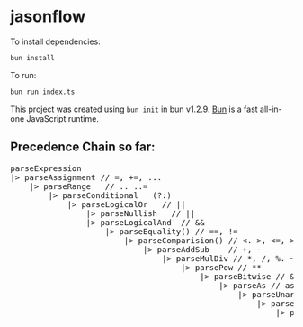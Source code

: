 # jasonflow

To install dependencies:

```bash
bun install
```

To run:

```bash
bun run index.ts
```

This project was created using `bun init` in bun v1.2.9. [Bun](https://bun.sh) is a fast all-in-one JavaScript runtime.

## Precedence Chain so far:

<pre>
parseExpression
|> parseAssignment // =, +=, ...
    |> parseRange   // .. ..=
        |> parseConditional   (?:)
            |> parseLogicalOr   // ||
                |> parseNullish   // ||
                |> parseLogicalAnd  // &&
                    |> parseEquality() // ==, !=
                        |> parseComparision() // <. >, <=, >=
                            |> parseAddSub    // +, -
                                |> parseMulDiv // *, /, %. ~/
                                    |> parsePow // **
                                        |> parseBitwise // &, |, ^, <<, >>, >>>
                                            |> parseAs // as
                                                |> parseUnary  // prefix +/-, ++/--, !, ~, {puts}, del
                                                    |> parsePostfix // ++/--
                                                        |> parseIfExpression // if, else
                                                            |> parseLoopExpression // loop
                                                                |> parsePrimary //literals, vars, (), ...

</pre>
